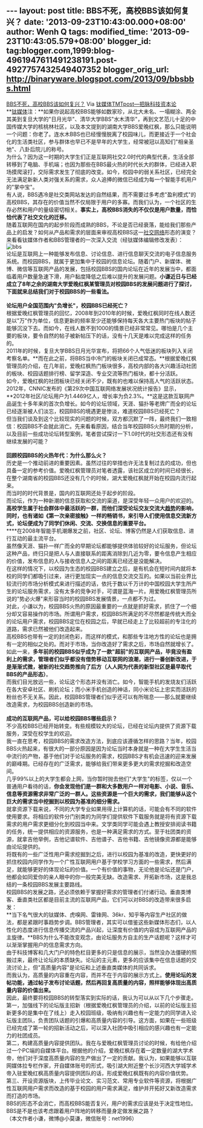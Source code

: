 --- layout: post title: BBS不死，高校BBS该如何复兴？ date:
'2013-09-23T10:43:00.000+08:00' author: Wenh Q tags: modified\_time:
'2013-09-23T10:43:05.579+08:00' blogger\_id:
tag:blogger.com,1999:blog-4961947611491238191.post-4927757432549407352
blogger\_orig\_url: http://binaryware.blogspot.com/2013/09/bbsbbs.html
---
[BBS不死，高校BBS该如何复兴？](http://www.tmtpost.com/65696.html)
Via [钛媒体TMTpost—把脉科技资本论](http://www.tmtpost.com/)
\
**[钛媒体](http://www.tmtpost.com/ "钛媒体")注：**如果你说起高校BBS能够如数家珍，从北大未名、一塌糊涂、两全其美到复旦大学的"日月光华"、清华大学BBS"水木清华"，再到文艺范儿十足的中国传媒大学的核桃林社区，以及本文提到的湖南大学BBS爱晚红枫，那么只能说明一个问题：你老了。连水木BBS也已经慢慢脱离了校园味儿，而更接近于一个社会化的生活类社区，参与群体也早已不是早年的大学生，经常被冠以高知们"相亲圣地"、八卦后院儿的称号。\
为什么？因为这一时期的大学生们正是互联网社交2.0时代的典型代表，生活全部转移到了电脑、手机端；也因为那些在BBS最火热的时代长大的群体，已经进入职场摸爬滚打，交际需求发生了彻底的改变。如今，校园中的弱关系社区，已经完全无法满足新新人类对强关系的需求，众人追捧的微信已经成为每一个智能手机用户的"掌中宝"。\
有人说，BBS遇冷是社交类网站发达的自然结果，而不需要过多考虑"盈利模式"的高校BBS，其存在的价值当然不仅局限于用户的多寡。而我们认为，一个社区的生存必然和用户的量级密切相关。**事实上，高校BBS消失的不仅仅是用户数量，而恰恰代表了社交文化的迁移。**\
随着互联网在国内的起步阶段而成熟的BBS，不论是否已经衰落，能给我们那些产品上的启发？如何从产品和需求的层面来审视高校BBS这一[社交网络](http://www.tmtpost.com/tag/social-network "查看 社交网络 中的全部文章")形态的演变？来看看钛媒体作者和BBS管理者的一次深入交流（经钛媒体编辑修改发表）：\
![](http://www.tmtpost.com/wp-content/uploads/2013/09/137985999819-560x420.jpg "bbs")\
论坛是互联网上一种能够发布信息、讨论信息、进行信息聊天交流的电子信息服务系统。而校园BBS，就属于更加集中于校园的信息论坛。随着门户、新媒体、微博、微信等互联网产品的发展，包括校园BBS的国内论坛在近年的发展当中，都面临着用户数量急速下滑，用户黏度降低之后难以提升的发展问题。**小谦近日与已经成立了8年之余的湖南大学爱晚红枫某管理员对校园BBS的发展问题进行了探讨，下面就来总结我们对于校园BBS的一些看法。**\
\
**论坛用户全国范围内"负增长"，校园BBS已经死亡？**\
根据爱晚红枫管理员的回忆，2008年到2010年的时候，爱晚红枫同时在线人数还是以"万"作为单位，信息更新的频率至少还能够保持每天各大主要热门板块的帖子能够沉没下去。而如今，在线人数不到1000的情景已经非常常见。哪怕是几个主要的板块，要令自然的帖子被新帖压下的话，没有十几天是难以完成这样的任务的。\
2011年的时候，复旦大学BBS日月光华宣布，将把66个人气低迷的板块列入关闭考察名单。**而在此之前，将BBS当中冷门的板块关闭已成常态。**根据爱晚红枫管理员的介绍，在几年前，爱晚红枫热门板块很多，高校内部的各大兴趣活动社团的板块、校园话题排行榜、留学深造、专业交流等热门板块，都十分活跃。\
如今，爱晚红枫的社团板块已经关闭不少，既有的也难以保持高人气的活跃状态。2012年，CNNIC发布的《第29次中国互联网络发展状况统计报告》显示，**2012年社区/论坛用户为1.4469亿人，增长率为负2.3%。**这是这款互联网产品诞生十多年来的首次负增长。如今的论坛领域，天涯、猫扑等老牌广而全的论坛已经逐渐被人们淡忘，校园BBS的境遇更是惨淡，难道校园BBS已经死亡？\
但当我们谈及到这个比较现实的问题的时候，双方都沉默了一阵，最终我们一致相信：校园BBS不会就此消亡。先来看看原因，结合当年校园BBS火热时期的分析，以及目前一些成功论坛转型案例，笔者尝试探讨一下1.0时代的社交形态还有没有继续发展的可能？\
\
**回顾校园BBS的火热年代：为什么那么火？**\
历史是一个推动前进的重要因素。虽然过往的举措也许无法复制过去的成功，但也具备一定的参考价值。爱晚红枫管理员对笔者透露，该社区成立的时间已经很长，在整个湖南省的校园BBS还没有几个的时候，湖大爱晚红枫就开始在校园内流行起来。\
而当时的时代背景是，国内的互联网还处于起步的阶段。\
而论坛，作为一种新潮的信息获取和交流的渠道，是深受年轻一众用户的欢迎的。**高校学生属于社会群体中最活跃的一群，而他们深受论坛交友交流大[趋势](http://www.tmtpost.com/tag/%E8%B6%8B%E5%8A%BF "查看 趋势 中的全部文章")的影响，同时，也有诸如《第一次亲密接触》一样的畅销书，来引导人们使用信息交流新方式，论坛便成为了同学们休闲、交流、交换信息的重要平台。**\
****在2008年智能手机潮爆发之前，社区、论坛、博客仍然是人们获取信息、进行互动的最主流平台。\
虽然像天涯、猫扑一样广而全的早期论坛都能够提供体验较好的论坛服务，但论坛这种产品，终归只是把人与人直接联系的距离消除到几近为零，要令信息产生相应的价值，发布信息的人与接收信息人之间的距离已经还是没能解决。\
在这样的情况下，以校园为生态的校园BBS建立之后，是有机会在短时间内就将本校的同学们都吸引过来，进行更加现实一点的信息交流交互的。如果以当前业界比较流行的市场分析模式来进行描述的话，依托于数以千万计的中国校园大学生所产生的论坛服务需求，没有太多的竞争对手，可谓是蓝海一片。用爱晚红枫管理员所说的"势必火爆"来形容当时的校园BBS发展情景，一点都不为过。\
对此，小谦以为，校园BBS火热的原因最重要的一点就是抓好需求，抓住了一个细分却又容易操作的市场。所谓用户需求，校园BBS所满足的不尽然都是传统大而全的论坛用户需求，校园BBS定位在校园之后，早就已经走上了比较超前的专注化的道路，需求已然被他们改造起来。\
高校BBS也带有一定的封闭色彩，而这样的模式，和那些专注地方性的论坛也是拥有一定的相似之处的。而对于市场，当你改造好了需求之后，市场自然就增长了。\
如此一来，**多年前的校园BBS似乎成为了一款"超前"的互联网产品，毕竟没有盈利上的需求，管理者们似乎都没有借势移动互联网的浪潮，进行一番创新改进，于是渐渐式微，被新的社交趋势推向了后方（人人网为代表的新型社区是最早取代BBS的产品形态）**。\
而我们目光放远一些，论坛这个形态并没有消亡。如今，智能手机的发烧友们活跃在各大安卓社区、刷机论坛；而小米手机创造的神话，同小米论坛上忠实而活跃的粉丝也不无关系。因此，校园BBS管理者们似乎还可以有所喘息——那么就要继续改造需求，为校园BBS创造新的市场。\
\
**成功的互联网产品，可以给校园BBS哪些启示？**\
不少高校BBS已经开始转变。有些规模较大的论坛，已经在论坛内提供了资源下载服务，深受在校学生的欢迎。\
我一直在思考，校园BBS的需求改造方法，到底应该遵循怎样的思路？当年，校园BBS火热起来，有很大的一部分原因是因为论坛当时本身就是一种在大学生生活当中流行的产物，基于他们对于论坛服务的需求，校园BBS才有机会迅速的迎来发展的巅峰期。已经存在的广泛需求，能够给我们带来更多更大的需求挖掘和改造空间。\
几乎99%以上的大学生都会上网，当你暂时抛去他们"大学生"的标签，仅以一个普通用户看待的话，**你会发现他们是一群和大多数用户一样对电影、小说、音乐、信息等资源需求非常广泛的一群人。这些资源是一个巨大的需求，我们能够从这个巨大的需求当中挖掘到以校园为基准的细分需求。**\
就拿资源下载来说，不同的大学专业如果用得上计算机的话，可能会有不同的软件使用要求。将相应的软件分门别类的为同学们提供软件下载服务就是将有资源下载需求的用户需求更细分化到校园当中来。文学类同学可能会遇上教授安排阅读书籍的任务，统一提供相应的资源服务，也是一种满足需求的方式。至于社团类的资源，就拿吉他举例，吉他记谱软件、吉他谱子、吉他书籍、吉他镜像资源都是能够由论坛提供的。\
将既有的一些广泛性用户需求挖掘到之后，进行以校园为基准的改造，更快更好的抓住校园内同学作为一个广性互联网用户基于学校学习方面的一些需求，然后满足，就能够更好的体现论坛的价值。一个有价值的事物，无论他是论坛还是门户，他都会如同爱你的亲人眼中的你一般完美无缺。改造需求、开拓新市场，这是我总结的一条校园BBS发展主要路线。\
校园BBS的发展之路，还必须依赖于掌握好需求的管理者们付诸行动。垂直类博客、垂直类社区都是目前主流的互联网产品，它们可以对BBS的改造带来很多启发：\
**当下名气很大的钛媒体、虎嗅网、雷锋网、36kr、知乎等内容生产社区的做法，都是紧跟时事趋势步调。BBS管理者，其实可以借鉴这些新媒体形态们，以人性化的态度进行信息传播交流的产品兴起，让深度有价值的内容成为互联网产品的主旋律。**BBS为什么不能改变观念，由论坛服务方自主的生产话题呢？这样才可以渐渐掌握用户的信息需求方向。\
由于科技博客和几大门户的特色栏目更多的只是信息的展示，当然没办法僵硬的照搬过来，最终让论坛的本质缺失。论坛的主元素，更多的应该集中在信息话题的交流讨论上，但"高质量内容"是论坛和上述垂直类媒体的共同诉求。\
而我认为，高质量的内容重在内容，而并不在于内容的展示方式上。**使用论坛的发帖功能，通过帖子发布讨论话题，然后再回复高质量的内容，照样能够体现出高质量内容的价值出来。**\
因此，最终要将校园BBS的转型落实到实际的话，我认为可以从以下几个步骤走。\
第一，加强线下的论坛版主招新（根据爱晚红枫管理员的介绍，以前的论坛版主招新更多的是集中在了线上）走入校园班级，吸纳有兴趣也有一定能力的同学进入论坛版主团队，负责团队话题的引爆和高质量内容的引导。这方面，如果在一些班级已经完成了第一轮的招新活动之后，可以深入社团中吸引相应的感兴趣也有一定能力的社团成员。\
第二，构建高质量内容提供团队。我在与爱晚红枫管理员讨论的时候，有给他介绍过一个PC端的自媒体平台。根据他的介绍，爱晚红枫存在着一定数量的湖大学术帝，他们对于深度高质量内容的生产做出了一定的贡献。我认为，如果能够以互联网媒体拉专栏作家，开自媒体账号的形式，吸引湖大附近整个长沙河西大学城学术帝入驻爱晚红枫高质量内容提供团队的话，形成爱晚红枫既有的内容价值优势。\
第三、开设资源版块，上传毕业论文、实习范文、常用专业软件等资源，将根据广性互联网用户需求而改造的基于校园的用户需求满足，维护并开拓好又新改造需求而打造的市场。\
BBS的形态不会消亡，而高校BBS能否复兴，用户的需求应该是处于决定性地位。BBS是不是也该考虑跟着用户阵地的转移而量身定做发展之路？\
（本文作者小谦，微博@小莫谦，微信账号：net1996）

